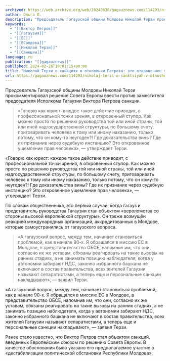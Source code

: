 ```yaml
---
archived: https://web.archive.org/web/20240630/gagauznews.com/114293/nikolaj-terzi-o-sanktsiyah-v-otnoshenii-petrova-eto-otkrovennoe-ushhemlenie-prav-cheloveka.html
author: Ольга Л.
description: "Председатель Гагаузской общины Молдовы Николай Терзи прокомментировал решение Совета Европы ввести против заместителя председателя Исполкома Гагаузии Виктора Петрова санкции. «Говорю как юрист: каждое такое действие приводит, с профессиональной точки зрения, в откровенный ступор. Как можно просто по решению руководства той или иной страны, той или иной надгосударственной структуры, по большому счету, приговаривать человека к тому или иному наказанию, только потому, что он кому-то неугоден?! Где доказательства вины? Где их признание через судебную инстанцию? Это откровенное ущемление прав человека», — утверждает Терзи. По словам общественника, это первый случай, когда гагауз и представитель руководства Гагаузии стал объектом «вероломства со стороны высокой европейской […]"
keywords:
  - "[[Виктор Петров]]"
  - "[[Гагаузия]]"
  - "[[ЕС]]"
  - "[[ЕСолдова]]"
  - "[[Николай Терзи]]"
  - "[[Санкции]]"
language: ru
publication: "[[gagauznews]]"
published: 2024-02-26T10:01:15+00:00
title: "Николай Терзи о санкциях в отношении Петрова: это откровенное ущемление прав человека"
url: https://gagauznews.com/114293/nikolaj-terzi-o-sanktsiyah-v-otnoshenii-petrova-eto-otkrovennoe-ushhemlenie-prav-cheloveka.html
---
```


Председатель Гагаузской общины Молдовы Николай Терзи прокомментировал решение Совета Европы ввести против заместителя председателя Исполкома Гагаузии Виктора Петрова санкции.

> «Говорю как юрист: каждое такое действие приводит, с профессиональной точки зрения, в откровенный ступор. Как можно просто по решению руководства той или иной страны, той или иной надгосударственной структуры, по большому счету, приговаривать человека к тому или иному наказанию, только потому, что он кому-то неугоден?! Где доказательства вины? Где их признание через судебную инстанцию? Это откровенное ущемление прав человека», — утверждает Терзи.

«Говорю как юрист: каждое такое действие приводит, с профессиональной точки зрения, в откровенный ступор. Как можно просто по решению руководства той или иной страны, той или иной надгосударственной структуры, по большому счету, приговаривать человека к тому или иному наказанию, только потому, что он кому-то неугоден?! Где доказательства вины? Где их признание через судебную инстанцию? Это откровенное ущемление прав человека», — утверждает Терзи.

По словам общественника, это первый случай, когда гагауз и представитель руководства Гагаузии стал объектом «вероломства со стороны высокой европейской структуры». Он также возмущён реакцией международных организаций, аккредитованных в Молдове, которые самоустранились от гагаузского вопроса.

> «А гагаузский вопрос, между тем, начинает становиться проблемой, как в начале 90-х. Я обращался в миссию ЕС в Молдове, в представительство ОБСЕ, напомнив им, что они, согласно их же уставам, обязаны реагировать на такие вызовы на ранних стадиях, а не занимать позицию наблюдателя, когда у автономии забирают НДС, законно избранного башкана не включают в состав правительства, всех жителей Гагаузии называют сепаратистами, а теперь еще и персональные санкции накладывают», — заявил Терзи.

«А гагаузский вопрос, между тем, начинает становиться проблемой, как в начале 90-х. Я обращался в миссию ЕС в Молдове, в представительство ОБСЕ, напомнив им, что они, согласно их же уставам, обязаны реагировать на такие вызовы на ранних стадиях, а не занимать позицию наблюдателя, когда у автономии забирают НДС, законно избранного башкана не включают в состав правительства, всех жителей Гагаузии называют сепаратистами, а теперь еще и персональные санкции накладывают», — заявил Терзи.

Ранее стало известно, что Виктор Петров стал объектом санкций, введенных Европейским союзом по решению Совета Европы. В качестве обоснования было указано его предполагаемое участие в «дестабилизации политической обстановки Республики Молдова».